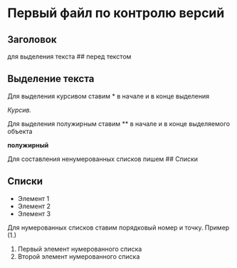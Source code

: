 # Первый файл по контролю версий 

## Заголовок 

для выделения текста ## перед текстом 
## Выделение текста 

 Для выделения курсивом ставим * в начале и в конце выделения
 
 *Курсив.*

Для выделения полужирным ставим ** в начале и в конце выделяемого объекта

**полужирный**

Для составления ненумерованных списков пишем  ## Списки 

## Списки

* Элемент 1
* Элемент 2
* Элемент 3 

Для нумерованных списков ставим порядковый номер и точку. Пример (1.) 

1. Первый элемент нумерованного списка
2. Второй элемент нумерованного списка
  

 
